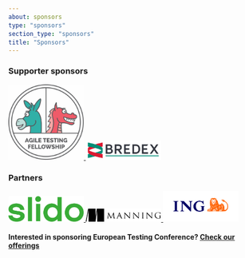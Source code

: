 ```yaml
---
about: sponsors
type: "sponsors"
section_type: "sponsors"
title: "Sponsors"
---
```


<div class="b-sponsors_platinum b-sponsors_active">
<h3>Supporter sponsors</h3>
<span class="b-sponsors__sponsor  b-sponsor">
  <a class="b-sponsor__link b-itext-sponsor" href="https://agiletestingfellow.com/">
    <img src="/images/2020/sponsors/agiletestingfellowlogo.png" width="30%" height="30%">
  </a>
  <a class="b-sponsor__link b-itext-sponsor" href="https://www.bredex.de/">
    <img src="/images/2020/sponsors/bx_logo.png" width="30%" height="30%">
  </a>
  <h3>Partners</h3>
  <a class="b-sponsor__link b-itext-sponsor" href="https://www.manning.com/">
    <img src="/images/2020/sponsors/slido_green.png" width="30%" height="30%">
  </a>
  <a class="b-sponsor__link b-itext-sponsor" href="https://www.manning.com/">
    <img src="/images/2020/sponsors/Manninglogo_outline.png" width="30%" height="30%">
  </a>
  <a class="b-sponsor__link b-itext-sponsor" href="https://www.ing.jobs/Netherlands/Expertise/Information-Technology.htm">
    <img src="/images/2020/sponsors/ING_Primary_Logo_RGB.PNG" width="30%" height="30%">
  </a>
</span>

<h4>Interested in sponsoring European Testing Conference? <a href="/images/2020/sponsors/ETC20_Become_a Sponsor.pdf">Check our offerings</a></h4>
